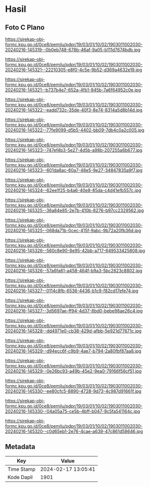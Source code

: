 # Hasil

## Foto C Plano

https://sirekap-obj-formc.kpu.go.id/0ce8/pemilu/pdpr/19/03/01/10/02/1903011002030-20240216-145319--0b0eb748-678b-46af-9a05-b111d7674bdb.jpg

https://sirekap-obj-formc.kpu.go.id/0ce8/pemilu/pdpr/19/03/01/10/02/1903011002030-20240216-145321--22210305-e8f0-4c5e-9b52-d369a4632e19.jpg

https://sirekap-obj-formc.kpu.go.id/0ce8/pemilu/pdpr/19/03/01/10/02/1903011002030-20240216-145321--b737b4e7-652a-4fb1-845b-7a6f64952c0e.jpg

https://sirekap-obj-formc.kpu.go.id/0ce8/pemilu/pdpr/19/03/01/10/02/1903011002030-20240216-145322--eadd732c-35de-40f3-8e74-8314a5d8b14d.jpg

https://sirekap-obj-formc.kpu.go.id/0ce8/pemilu/pdpr/19/03/01/10/02/1903011002030-20240216-145322--77fe9099-d5b5-4402-bb09-7db4c0a2c005.jpg

https://sirekap-obj-formc.kpu.go.id/0ce8/pemilu/pdpr/19/03/01/10/02/1903011002030-20240216-145323--747ef4b3-5e27-4d5b-a98b-207255a6b677.jpg

https://sirekap-obj-formc.kpu.go.id/0ce8/pemilu/pdpr/19/03/01/10/02/1903011002030-20240216-145323--601da8ac-60a7-48e5-9e27-34847835a9f7.jpg

https://sirekap-obj-formc.kpu.go.id/0ce8/pemilu/pdpr/19/03/01/10/02/1903011002030-20240216-145324--62ee1f25-b4a6-40e8-85da-c4d41efb557c.jpg

https://sirekap-obj-formc.kpu.go.id/0ce8/pemilu/pdpr/19/03/01/10/02/1903011002030-20240216-145325--36a84e85-2e7b-410b-8276-b97cc2329562.jpg

https://sirekap-obj-formc.kpu.go.id/0ce8/pemilu/pdpr/19/03/01/10/02/1903011002030-20240216-145325--068da71b-0cec-415f-9abc-9b72a20fb36d.jpg

https://sirekap-obj-formc.kpu.go.id/0ce8/pemilu/pdpr/19/03/01/10/02/1903011002030-20240216-145326--560c8e90-8e95-42bb-a717-649533425808.jpg

https://sirekap-obj-formc.kpu.go.id/0ce8/pemilu/pdpr/19/03/01/10/02/1903011002030-20240216-145326--57a6fa61-a458-464f-b9a3-5bc2623c8802.jpg

https://sirekap-obj-formc.kpu.go.id/0ce8/pemilu/pdpr/19/03/01/10/02/1903011002030-20240216-145327--0114c8fb-6536-4436-b1c9-f82cd17efe74.jpg

https://sirekap-obj-formc.kpu.go.id/0ce8/pemilu/pdpr/19/03/01/10/02/1903011002030-20240216-145327--3d5697ae-ff94-4d37-8bd0-bebe98ae26c4.jpg

https://sirekap-obj-formc.kpu.go.id/0ce8/pemilu/pdpr/19/03/01/10/02/1903011002030-20240216-145328--dd4971e0-cb38-429d-afbb-5e921d77671c.jpg

https://sirekap-obj-formc.kpu.go.id/0ce8/pemilu/pdpr/19/03/01/10/02/1903011002030-20240216-145329--d94ecc6f-c9b9-4ae7-b794-2a80fbf87aa8.jpg

https://sirekap-obj-formc.kpu.go.id/0ce8/pemilu/pdpr/19/03/01/10/02/1903011002030-20240216-145329--0e26bc93-a49b-45e2-9ea0-79166f56cf51.jpg

https://sirekap-obj-formc.kpu.go.id/0ce8/pemilu/pdpr/19/03/01/10/02/1903011002030-20240216-145330--ee80cfc5-8890-4728-9d73-4c987d91661f.jpg

https://sirekap-obj-formc.kpu.go.id/0ce8/pemilu/pdpr/19/03/01/10/02/1903011002030-20240216-145330--04a05a75-ce5b-4bff-b047-9c5fa541164c.jpg

https://sirekap-obj-formc.kpu.go.id/0ce8/pemilu/pdpr/19/03/01/10/02/1903011002030-20240216-145320--c0d65eb1-2e76-4cae-a639-47c861d58646.jpg


## Metadata

| Key        | Value               |
| ---------- | ------------------- |
| Time Stamp | 2024-02-17 13:05:41 |
| Kode Dapil | 1901                |



